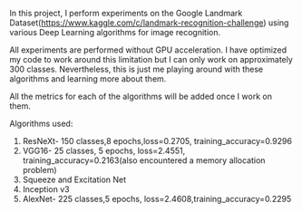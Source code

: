 In this project, I perform experiments on the Google Landmark Dataset(https://www.kaggle.com/c/landmark-recognition-challenge) using various Deep Learning algorithms for image recognition. 

All experiments are performed without GPU acceleration. I have optimized my code to work around this limitation but I can only work on approximately 300 classes. Nevertheless, this is just me playing around with these algorithms and learning more about them.

All the metrics for each of the algorithms will be added once I work on them.

Algorithms used:
1. ResNeXt- 150 classes,8 epochs,loss=0.2705, training_accuracy=0.9296
2. VGG16- 25 classes, 5 epochs, loss=2.4551, training_accuracy=0.2163(also encountered a memory allocation problem)
3. Squeeze and Excitation Net
4. Inception v3
5. AlexNet- 225 classes,5 epochs, loss=2.4608,training_accuracy=0.2295
